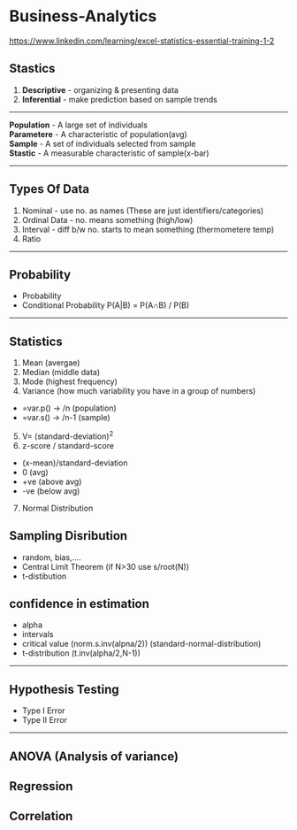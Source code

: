 # Business-Analytics

https://www.linkedin.com/learning/excel-statistics-essential-training-1-2
## Stastics
1. **Descriptive** - organizing & presenting data
2. **Inferential** - make prediction based on sample trends

<hr/>

**Population** - A large set of individuals <br/>
**Parametere** - A characteristic of population(avg)<br/> 
**Sample** - A set of individuals selected from sample<br/>
**Stastic** - A measurable characteristic of sample(x-bar)<br/> 

<hr/>

## Types Of Data
1. Nominal - use no. as names (These are just identifiers/categories)
2. Ordinal Data - no. means something (high/low)
3. Interval - diff b/w no. starts to mean something (thermometere temp)
4. Ratio 

<hr/>

## Probability
- Probability
- Conditional Probability
P(A|B) = P(A∩B) / P(B)

<hr/>

## Statistics
1. Mean (avergae)
2. Median (middle data)
3. Mode (highest frequency)
4. Variance (how much variability you have in a group of numbers)
* =var.p() -> /n   (population)
* =var.s() -> /n-1   (sample)
5. V= (standard-deviation)<sup>2</sup>
6. z-score / standard-score
- (x-mean)/standard-deviation
- 0 (avg)
- +ve (above avg)
- -ve (below avg)
7. Normal Distribution

## Sampling Disribution
- random, bias,....
- Central Limit Theorem (if N>30 use s/root(N))
- t-distibution

## confidence in estimation
- alpha
- intervals
- critical value (norm.s.inv(alpna/2)) (standard-normal-distribution)
- t-distribution (t.inv(alpha/2,N-1))

<hr/>

## Hypothesis Testing
- Type I Error
- Type II Error


<hr/>

## ANOVA (Analysis of variance)

## Regression

## Correlation
